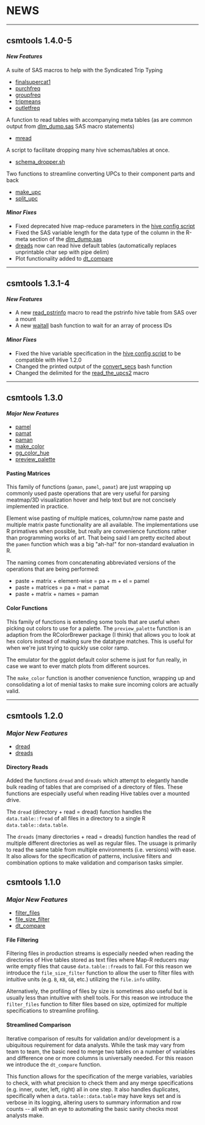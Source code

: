 # **NEWS**

***

## **csmtools 1.4.0-5**

#### *New Features*

A suite of SAS macros to help with the Syndicated Trip Typing

* [finalsupercat1](inst/SAS/read_finalsupercat1.sas)
* [purchfreq](inst/SAS/read_purchfreq.sas)
* [groupfreq](inst/SAS/read_groupfreq.sas)
* [tripmeans](inst/SAS/read_tripmeans.sas)
* [outletfreq](inst/SAS/read_outletfreq.sas)

A function to read tables with accompanying meta tables (as are common output from [dlm_dump.sas](SAS/dlm_dump.sas) SAS macro statements)

* [mread](R/mread.R)

A script to facilitate dropping many hive schemas/tables at once.

* [schema_dropper.sh](inst/bash/schema_dropper.sh)

Two functions to streamline converting UPCs to their component parts and back

* [make_upc](R/upc.R)
* [split_upc](R/upc.R)

#### *Minor Fixes*

* Fixed deprecated hive map-reduce parameters in the [hive config script](hive/hive_base_config.hql)
* Fixed the SAS variable length for the data type of the column in the R-meta section of the [dlm_dump.sas](SAS/dlm_dump.sas)
* [dreads](R/dreads.R) now can read hive default tables (automatically replaces unprintable char sep with pipe delim)
* Plot functionality added to [dt_compare](R/dt_compare.R)

***

## **csmtools 1.3.1-4**

#### *New Features*

* A new [read_pstrinfo](inst/SAS/pstrinfo.sas) macro to read the pstrinfo hive table from SAS over a mount
* A new [waitall](inst/bash/helper_functions.sh) bash function to wait for an array of process IDs

#### *Minor Fixes*

* Fixed the hive variable specification in the [hive config script](inst/hive/hive_base_config.hql) to be compatible with Hive 1.2.0
* Changed the printed output of the [convert_secs](inst/bash/helper_functions.sh) bash function
* Changed the delimited for the [read_the_upcs2](inst/SAS/read_the_upcs2.sas) macro

***

## **csmtools 1.3.0**

#### *Major New Features*

* [pamel](R/pamel.R)
* [pamat](R/pamat.R)
* [paman](R/paman.R)
* [make_color](R/make_color.R)
* [gg_color_hue](R/gg_color_hue.R)
* [preview_palette](R/preview_palette.R)

#### **Pasting Matrices**

This family of functions (`paman`, `pamel`, `pamat`) are just wrapping up commonly used paste operations that
are very useful for parsing meatmap/3D visualization hover and help text but
are not concisely implemented in practice.

Element wise pasting of multiple matices, column/row name paste and multiple 
matrix paste functionality are all available. The implementations use R primatives
when possible, but really are convenience functions rather than programming works
of art. That being said I am pretty excited about the `pamen` function which 
was a big "ah-ha!" for non-standard evaluation in R.

The naming comes from concatenating abbreviated versions of the operations that
are being performed:

* paste + matrix + element-wise = pa + m + el = pamel
* paste + matrices = pa + mat = pamat
* paste + matrix + names = paman

#### **Color Functions**

This family of functions is extending some tools that are useful when picking
out colors to use for a palette. The `preview_palette` function is an adaption
from the RColorBrewer package (I think) that allows you to look at hex colors
instead of making sure the datatype matches. This is useful for when we're just 
trying to quickly use color ramp.

The emulator for the ggplot default color scheme is just for fun really, in case
we want to ever match plots from different sources.

The `make_color` function is another convenience function, wrapping up and 
consolidating a lot of menial tasks to make sure incoming colors are actually valid.

***

## **csmtools 1.2.0**

### *Major New Features*

* [dread](R/dread.R)
* [dreads](R/dreads.R)

#### **Directory Reads**

Added the functions `dread` and `dreads` which attempt to elegantly handle bulk
reading of tables that are comprised of a directory of files. These functions
are especially useful when reading Hive tables over a mounted drive.

The `dread` (directory + read = dread) function handles the `data.table::fread` of all files in a directory
to a single R `data.table::data.table`.

The `dreads` (many directories + read = dreads) function handles the read of 
multiple different directories as well as regular files. The usuage is primarily
to read the same table from multiple environments (i.e. versions) with ease. It 
also allows for the specification of patterns, inclusive filters
and combination options to make validation and comparison tasks simpler.

## **csmtools 1.1.0**

### *Major New Features*

* [filter_files](R/filter_files.R)
* [file_size_filter](R/file_size_filter.R)
* [dt_compare](R/dt_compare.R)

#### **File Filtering**

Filtering files in production streams is especially needed when reading the 
directories of Hive tables stored as text files where Map-R reducers may write
empty files that cause `data.table::fread`s to fail. For this reason we introduce
the `file_size_filter` function to allow the user to filter files with intuitive
units (e.g. `B`, `KB`, `GB`, etc.) utilizing the `file.info` utility.

Alternatively, the profiling of files by size is sometimes also useful but is
usually less than intuitive with shell tools. For this reason we introduce the 
`filter_files` function to filter files based on size, optimized for multiple 
specifications to streamline profiling.

#### **Streamlined Comparison**

Iterative comparison of results for validation and/or development is a ubiquitous
requirement for data analysts. While the task may vary from team to team, the 
basic need to merge two tables on a number of variables and difference one or more
columns is universally needed. For this reason we introduce the `dt_compare`
function.

This function allows for the specification of the merge variables, variables to
check, with what precision to check them and any merge specifications
(e.g. inner, outer, left, right) all in one step. It also handles duplicates,
specifically when a `data.table::data.table` may have keys set and is verbose in
its logging, altering users to summary information and row counts -- all with 
an eye to automating the basic sanity checks most analysts make.
